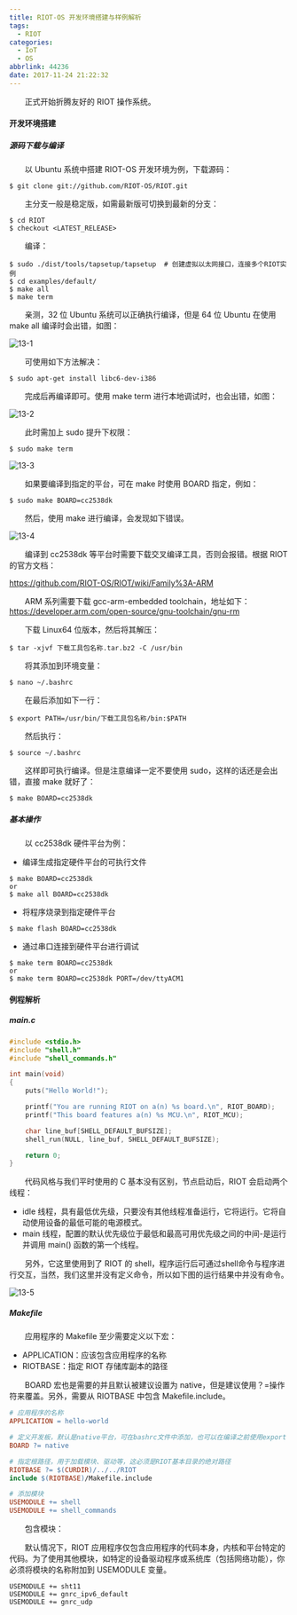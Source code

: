 ```yaml
---
title: RIOT-OS 开发环境搭建与样例解析
tags:
  - RIOT
categories:
  - IoT
  - OS
abbrlink: 44236
date: 2017-11-24 21:22:32
---
```


　　正式开始折腾友好的 RIOT 操作系统。

<!--more-->

#### 开发环境搭建

##### 源码下载与编译

　　以 Ubuntu 系统中搭建 RIOT-OS 开发环境为例，下载源码：

```shell
$ git clone git://github.com/RIOT-OS/RIOT.git
```

　　主分支一般是稳定版，如需最新版可切换到最新的分支：

```shell
$ cd RIOT
$ checkout <LATEST_RELEASE>
```

　　编译：

```shell
$ sudo ./dist/tools/tapsetup/tapsetup  # 创建虚拟以太网接口，连接多个RIOT实例        
$ cd examples/default/
$ make all
$ make term
```

　　亲测，32 位 Ubuntu 系统可以正确执行编译，但是 64 位 Ubuntu 在使用 make all 编译时会出错，如图：

![13-1](http://fzy-blog.oss-cn-shenzhen.aliyuncs.com/2017/6/13-1.png)

　　可使用如下方法解决：

```shell
$ sudo apt-get install libc6-dev-i386
```

　　完成后再编译即可。使用 make term 进行本地调试时，也会出错，如图：

![13-2](http://fzy-blog.oss-cn-shenzhen.aliyuncs.com/2017/6/13-2.png)

　　此时需加上 sudo 提升下权限：

```shell
$ sudo make term
```

![13-3](http://fzy-blog.oss-cn-shenzhen.aliyuncs.com/2017/6/13-3.png)

　　如果要编译到指定的平台，可在 make 时使用 BOARD 指定，例如：

```shell
$ sudo make BOARD=cc2538dk
```

　　然后，使用 make 进行编译，会发现如下错误。

![13-4](http://fzy-blog.oss-cn-shenzhen.aliyuncs.com/2017/6/13-4.png)

　　编译到 cc2538dk 等平台时需要下载交叉编译工具，否则会报错。根据 RIOT 的官方文档：

https://github.com/RIOT-OS/RIOT/wiki/Family%3A-ARM

　　ARM 系列需要下载 gcc-arm-embedded toolchain，地址如下：https://developer.arm.com/open-source/gnu-toolchain/gnu-rm

　　下载 Linux64 位版本，然后将其解压：

```shell
$ tar -xjvf 下载工具包名称.tar.bz2 -C /usr/bin
```

　　将其添加到环境变量：

```shell
$ nano ~/.bashrc
```

　　在最后添加如下一行：

```shell
$ export PATH=/usr/bin/下载工具包名称/bin:$PATH
```

　　然后执行：

```shell
$ source ~/.bashrc
```

　　这样即可执行编译。但是注意编译一定不要使用 sudo，这样的话还是会出错，直接 make 就好了：

```shell
$ make BOARD=cc2538dk
```

##### 基本操作


　　以 cc2538dk 硬件平台为例：

- 编译生成指定硬件平台的可执行文件

```shell
$ make BOARD=cc2538dk
or
$ make all BOARD=cc2538dk
```

- 将程序烧录到指定硬件平台

```shell
$ make flash BOARD=cc2538dk
```

- 通过串口连接到硬件平台进行调试

```shell
$ make term BOARD=cc2538dk
or
$ make term BOARD=cc2538dk PORT=/dev/ttyACM1
```


#### 例程解析

##### main.c

```c
#include <stdio.h>
#include "shell.h"
#include "shell_commands.h"

int main(void)
{
    puts("Hello World!");

    printf("You are running RIOT on a(n) %s board.\n", RIOT_BOARD);
    printf("This board features a(n) %s MCU.\n", RIOT_MCU);

    char line_buf[SHELL_DEFAULT_BUFSIZE];
    shell_run(NULL, line_buf, SHELL_DEFAULT_BUFSIZE);

    return 0;
}
```

　　代码风格与我们平时使用的 C 基本没有区别，节点启动后，RIOT 会启动两个线程：

- idle 线程，具有最低优先级，只要没有其他线程准备运行，它将运行。它将自动使用设备的最低可能的电源模式。
- main 线程，配置的默认优先级位于最低和最高可用优先级之间的中间-是运行并调用 main() 函数的第一个线程。

　　另外，它这里使用到了 RIOT 的 shell，程序运行后可通过shell命令与程序进行交互，当然，我们这里并没有定义命令，所以如下图的运行结果中并没有命令。

![13-5](http://fzy-blog.oss-cn-shenzhen.aliyuncs.com/2017/6/13-5.png)

##### Makefile

　　应用程序的 Makefile 至少需要定义以下宏：

- APPLICATION：应该包含应用程序的名称
- RIOTBASE：指定 RIOT 存储库副本的路径

　　BOARD 宏也是需要的并且默认被建议设置为 native，但是建议使用？=操作符来覆盖。另外，需要从 RIOTBASE 中包含 Makefile.include。

```makefile
# 应用程序的名称
APPLICATION = hello-world

# 定义开发板，默认是native平台，可在bashrc文件中添加，也可以在编译之前使用export BOARD=cc2538cb定义
BOARD ?= native

# 指定根路径，用于加载模块、驱动等，这必须是RIOT基本目录的绝对路径
RIOTBASE ?= $(CURDIR)/../../RIOT
include $(RIOTBASE)/Makefile.include

# 添加模块
USEMODULE += shell
USEMODULE += shell_commands
```

　　包含模块：

　　默认情况下，RIOT 应用程序仅包含应用程序的代码本身，内核和平台特定的代码。为了使用其他模块，如特定的设备驱动程序或系统库（包括网络功能），你必须将模块的名称附加到 USEMODULE 变量。

```
USEMODULE += sht11
USEMODULE += gnrc_ipv6_default
USEMODULE += gnrc_udp
```
